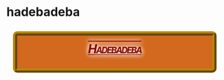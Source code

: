 # hadebadeba 


<style>
    .myh1 {
        text-align: center;
        width: 80%;
        margin: 1em auto 2em;
        padding: 0.5em 5% 1em;
        color: darkred;
        background-color: chocolate;
        letter-spacing: -0.075em;
        font-style: oblique;
        font-weight: bold;
        font-variant: small-caps;
        text-transform: capitalize;
        text-decoration-line: overline underline;
        text-shadow: 2px 2px 10px white, -2px -2px 10px white;
        border: 10px ridge darkgoldenrod;
        border-radius: 10px;
    }
</style>

<h1 class="myh1">hadebadeba</h1>
